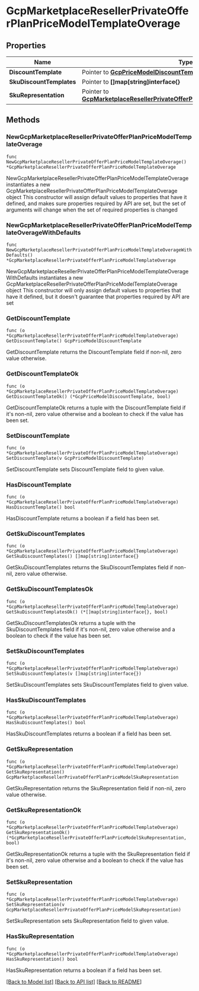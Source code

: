 # GcpMarketplaceResellerPrivateOfferPlanPriceModelTemplateOverage

## Properties

Name | Type | Description | Notes
------------ | ------------- | ------------- | -------------
**DiscountTemplate** | Pointer to [**GcpPriceModelDiscountTemplate**](GcpPriceModelDiscountTemplate.md) |  | [optional] 
**SkuDiscountTemplates** | Pointer to **[]map[string]interface{}** |  | [optional] 
**SkuRepresentation** | Pointer to [**GcpMarketplaceResellerPrivateOfferPlanPriceModelSkuRepresentation**](GcpMarketplaceResellerPrivateOfferPlanPriceModelSkuRepresentation.md) |  | [optional] 

## Methods

### NewGcpMarketplaceResellerPrivateOfferPlanPriceModelTemplateOverage

`func NewGcpMarketplaceResellerPrivateOfferPlanPriceModelTemplateOverage() *GcpMarketplaceResellerPrivateOfferPlanPriceModelTemplateOverage`

NewGcpMarketplaceResellerPrivateOfferPlanPriceModelTemplateOverage instantiates a new GcpMarketplaceResellerPrivateOfferPlanPriceModelTemplateOverage object
This constructor will assign default values to properties that have it defined,
and makes sure properties required by API are set, but the set of arguments
will change when the set of required properties is changed

### NewGcpMarketplaceResellerPrivateOfferPlanPriceModelTemplateOverageWithDefaults

`func NewGcpMarketplaceResellerPrivateOfferPlanPriceModelTemplateOverageWithDefaults() *GcpMarketplaceResellerPrivateOfferPlanPriceModelTemplateOverage`

NewGcpMarketplaceResellerPrivateOfferPlanPriceModelTemplateOverageWithDefaults instantiates a new GcpMarketplaceResellerPrivateOfferPlanPriceModelTemplateOverage object
This constructor will only assign default values to properties that have it defined,
but it doesn't guarantee that properties required by API are set

### GetDiscountTemplate

`func (o *GcpMarketplaceResellerPrivateOfferPlanPriceModelTemplateOverage) GetDiscountTemplate() GcpPriceModelDiscountTemplate`

GetDiscountTemplate returns the DiscountTemplate field if non-nil, zero value otherwise.

### GetDiscountTemplateOk

`func (o *GcpMarketplaceResellerPrivateOfferPlanPriceModelTemplateOverage) GetDiscountTemplateOk() (*GcpPriceModelDiscountTemplate, bool)`

GetDiscountTemplateOk returns a tuple with the DiscountTemplate field if it's non-nil, zero value otherwise
and a boolean to check if the value has been set.

### SetDiscountTemplate

`func (o *GcpMarketplaceResellerPrivateOfferPlanPriceModelTemplateOverage) SetDiscountTemplate(v GcpPriceModelDiscountTemplate)`

SetDiscountTemplate sets DiscountTemplate field to given value.

### HasDiscountTemplate

`func (o *GcpMarketplaceResellerPrivateOfferPlanPriceModelTemplateOverage) HasDiscountTemplate() bool`

HasDiscountTemplate returns a boolean if a field has been set.

### GetSkuDiscountTemplates

`func (o *GcpMarketplaceResellerPrivateOfferPlanPriceModelTemplateOverage) GetSkuDiscountTemplates() []map[string]interface{}`

GetSkuDiscountTemplates returns the SkuDiscountTemplates field if non-nil, zero value otherwise.

### GetSkuDiscountTemplatesOk

`func (o *GcpMarketplaceResellerPrivateOfferPlanPriceModelTemplateOverage) GetSkuDiscountTemplatesOk() (*[]map[string]interface{}, bool)`

GetSkuDiscountTemplatesOk returns a tuple with the SkuDiscountTemplates field if it's non-nil, zero value otherwise
and a boolean to check if the value has been set.

### SetSkuDiscountTemplates

`func (o *GcpMarketplaceResellerPrivateOfferPlanPriceModelTemplateOverage) SetSkuDiscountTemplates(v []map[string]interface{})`

SetSkuDiscountTemplates sets SkuDiscountTemplates field to given value.

### HasSkuDiscountTemplates

`func (o *GcpMarketplaceResellerPrivateOfferPlanPriceModelTemplateOverage) HasSkuDiscountTemplates() bool`

HasSkuDiscountTemplates returns a boolean if a field has been set.

### GetSkuRepresentation

`func (o *GcpMarketplaceResellerPrivateOfferPlanPriceModelTemplateOverage) GetSkuRepresentation() GcpMarketplaceResellerPrivateOfferPlanPriceModelSkuRepresentation`

GetSkuRepresentation returns the SkuRepresentation field if non-nil, zero value otherwise.

### GetSkuRepresentationOk

`func (o *GcpMarketplaceResellerPrivateOfferPlanPriceModelTemplateOverage) GetSkuRepresentationOk() (*GcpMarketplaceResellerPrivateOfferPlanPriceModelSkuRepresentation, bool)`

GetSkuRepresentationOk returns a tuple with the SkuRepresentation field if it's non-nil, zero value otherwise
and a boolean to check if the value has been set.

### SetSkuRepresentation

`func (o *GcpMarketplaceResellerPrivateOfferPlanPriceModelTemplateOverage) SetSkuRepresentation(v GcpMarketplaceResellerPrivateOfferPlanPriceModelSkuRepresentation)`

SetSkuRepresentation sets SkuRepresentation field to given value.

### HasSkuRepresentation

`func (o *GcpMarketplaceResellerPrivateOfferPlanPriceModelTemplateOverage) HasSkuRepresentation() bool`

HasSkuRepresentation returns a boolean if a field has been set.


[[Back to Model list]](../README.md#documentation-for-models) [[Back to API list]](../README.md#documentation-for-api-endpoints) [[Back to README]](../README.md)


